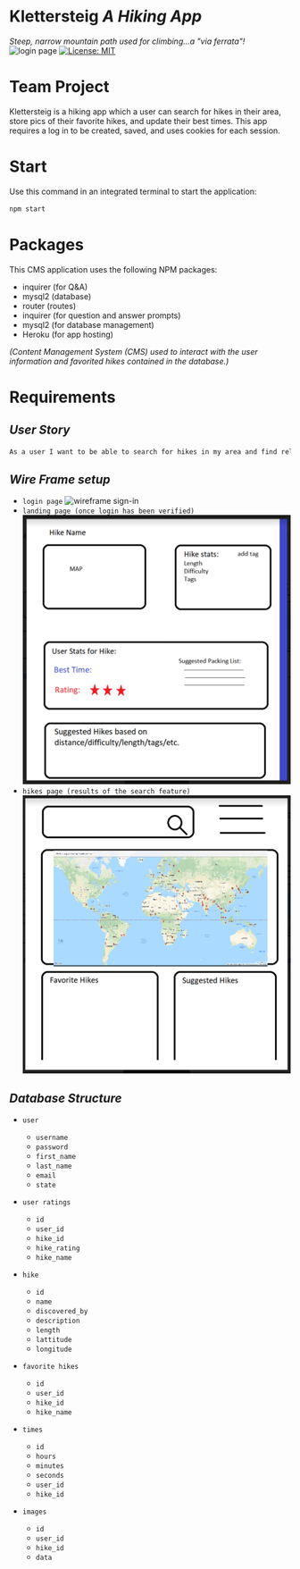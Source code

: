 # **Klettersteig** *A Hiking App*
*Steep, narrow mountain path used for climbing...a "via ferrata"!*
![login page](public\images\KlettersteigLogIn.PNG)
[![License: MIT](https://img.shields.io/badge/License-MIT-yellow.svg)](https://opensource.org/licenses/MIT)
# **Team Project**

Klettersteig is a hiking app which a user can search for hikes in their area, store pics of their favorite hikes, and update their best times. This app requires a log in to be created, saved, and uses cookies for each session.
# **Start**
Use this command in an integrated terminal to start the application:

```bash
npm start
```
# **Packages**
This CMS application uses the following NPM packages:

*  inquirer (for Q&A)
*  mysql2 (database)
*  router (routes)
*  inquirer (for question and answer prompts)
*  mysql2 (for database management)
*  Heroku (for app hosting)

*(Content Management System (CMS) used to interact with the user information and favorited hikes contained in the database.)*

# **Requirements**
## *User Story*

```md
As a user I want to be able to search for hikes in my area and find relevant information, such as elevation, time the hike takes, and location. Some bonuses woud be information about world famous hikes and the ability to save pictures and recall favorited hikes I've been on.
```

## *Wire Frame setup*
* `login page`
![wireframe sign-in](public\images\Klettersteig-0.PNG)
* `landing page (once login has been verified)`
![wireframe landing page](public\images\Klettersteig-1.PNG)
* `hikes page (results of the search feature)`
![wireframe hike page](public\images\Klettersteig-2.PNG)

## *Database Structure*
* `user`
    * `username`
    * `password`
    * `first_name`
    * `last_name`
    * `email`
    * `state`

* `user ratings`
    * `id`
    * `user_id`
    * `hike_id`
    * `hike_rating`
    * `hike_name`

* `hike`
    * `id`
    * `name`
    * `discovered_by`
    * `description`
    * `length`
    * `lattitude`
    * `longitude`

* `favorite hikes`
    * `id`
    * `user_id`
    * `hike_id`
    * `hike_name`

* `times`
    * `id`
    * `hours`
    * `minutes`
    * `seconds`
    * `user_id`
    * `hike_id`

* `images`
    * `id`
    *  `user_id`
    *  `hike_id`
    *  `data`
